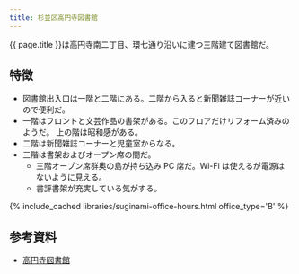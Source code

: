 ```yaml
---
title: 杉並区高円寺図書館
---
```


{{ page.title }}は高円寺南二丁目、環七通り沿いに建つ三階建て図書館だ。

## 特徴

* 図書館出入口は一階と二階にある。二階から入ると新聞雑誌コーナーが近いので便利だ。
* 一階はフロントと文芸作品の書架がある。このフロアだけリフォーム済みのようだ。
  上の階は昭和感がある。
* 二階は新聞雑誌コーナーと児童室からなる。
* 三階は書架およびオープン席の間だ。
  * 三階オープン席群奥の島が持ち込み PC 席だ。Wi-Fi は使えるが電源はないように見える。
  * 書評書架が充実している気がする。

{% include_cached libraries/suginami-office-hours.html office_type='B' %}

## 参考資料

* [高円寺図書館](https://www.library.city.suginami.tokyo.jp/facilities/kouenji.html)
